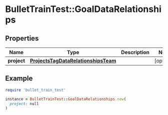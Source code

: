 # BulletTrainTest::GoalDataRelationships

## Properties

| Name | Type | Description | Notes |
| ---- | ---- | ----------- | ----- |
| **project** | [**ProjectsTagDataRelationshipsTeam**](ProjectsTagDataRelationshipsTeam.md) |  | [optional] |

## Example

```ruby
require 'bullet_train_test'

instance = BulletTrainTest::GoalDataRelationships.new(
  project: null
)
```


